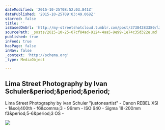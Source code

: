 ```yaml
---
dateModified: '2015-10-25T08:52:03.841Z'
datePublished: '2015-10-25T09:03:49.068Z'
starred: false
title: ''
isBasedOnUrl: 'http://my-streetshotcloud.tumblr.com/post/37384283380/lima-street-photography-by-ivan-schuler'
sourcePath: _posts/2015-10-25-07cf84ad-9124-4aa5-9e99-1e74c35d322e.md
published: true
inFeed: true
hasPage: false
inNav: false
_context: 'http://schema.org'
_type: MediaObject

---
```

<article style=""><h1>Lima Street Photography by Ivan Schuler&amp;period;&amp;period;&amp;period;</h1><p>Lima Street Photography by Ivan Schuler "justoneartist" - Canon REBEL XSI - 1&amp;sol;400th - f6&amp;comma;3 - 96mm - ISO 640 - Sigma 18-200mm f3&amp;period;5-6&amp;period;3 OS -</p><img src="http://40.media.tumblr.com/e7e1be8c3fd6c5108130982e8b470aa2/tumblr_men8blrEzf1rzlmeco1_500.jpg" /></article>